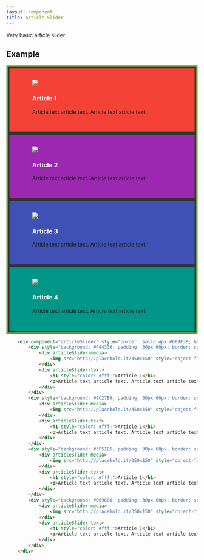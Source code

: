 ```yaml
---
layout: component
title: Article Slider
---
```


Very basic article slider

## Example

<div component="articleSlider" style="border: solid 4px #689F38; background: #f00;">
	<div style="background: #F44336; padding: 30px 60px; border: solid 4px #333;">
		<div articleSlider-media>
			<img src="http://placehold.it/350x150" style="object-fit: cover;" />
		</div>
		<div articleSlider-text>
			<h3 style="color: #fff;">Article 1</h3>
			<p>Article text article text. Article text article text.</p>
		</div>
	</div>
	<div style="background: #9C27B0; padding: 30px 60px; border: solid 4px #333;">
		<div articleSlider-media>
			<img src="http://placehold.it/350x150" style="object-fit: cover;" />
		</div>
		<div articleSlider-text>
			<h3 style="color: #fff;">Article 2</h3>
			<p>Article text article text. Article text article text.</p>
		</div>
	</div>
	<div style="background: #3F51B5; padding: 30px 60px; border: solid 4px #333;">
		<div articleSlider-media>
			<img src="http://placehold.it/350x150" style="object-fit: cover;" />
		</div>
		<div articleSlider-text>
			<h3 style="color: #fff;">Article 3</h3>
			<p>Article text article text. Article text article text.</p>
		</div>
	</div>
	<div style="background: #009688; padding: 30px 60px; border: solid 4px #333;">
		<div articleSlider-media>
			<img src="http://placehold.it/350x150" style="object-fit: cover;" />
		</div>
		<div articleSlider-text>
			<h3 style="color: #fff;">Article 4</h3>
			<p>Article text article text. Article text article text.</p>
		</div>
	</div>
</div>

```html
	<div component="articleSlider" style="border: solid 4px #689F38; background: #f00;">
		<div style="background: #F44336; padding: 30px 60px; border: solid 4px #333;">
			<div articleSlider-media>
				<img src="http://placehold.it/350x150" style="object-fit: cover;" />
			</div>
			<div articleSlider-text>
				<h1 style="color: #fff;">Article 1</h1>
				<p>Article text article text. Article text article text.</p>
			</div>
		</div>
		<div style="background: #9C27B0; padding: 30px 60px; border: solid 4px #333;">
			<div articleSlider-media>
				<img src="http://placehold.it/350x150" style="object-fit: cover;" />
			</div>
			<div articleSlider-text>
				<h1 style="color: #fff;">Article 1</h1>
				<p>Article text article text. Article text article text.</p>
			</div>
		</div>
		<div style="background: #3F51B5; padding: 30px 60px; border: solid 4px #333;">
			<div articleSlider-media>
				<img src="http://placehold.it/350x150" style="object-fit: cover;" />
			</div>
			<div articleSlider-text>
				<h1 style="color: #fff;">Article 1</h1>
				<p>Article text article text. Article text article text.</p>
			</div>
		</div>
		<div style="background: #009688; padding: 30px 60px; border: solid 4px #333;">
			<div articleSlider-media>
				<img src="http://placehold.it/350x150" style="object-fit: cover;" />
			</div>
			<div articleSlider-text>
				<h1 style="color: #fff;">Article 1</h1>
				<p>Article text article text. Article text article text.</p>
			</div>
		</div>
	</div>
```
